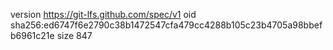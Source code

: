 version https://git-lfs.github.com/spec/v1
oid sha256:ed6747f6e2790c38b1472547cfa479cc4288b105c23b4705a98bbefb6961c21e
size 847

